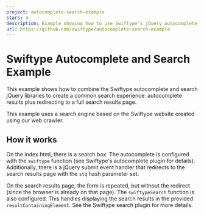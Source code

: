 ```yaml
---
project: autocomplete-search-example
stars: 4
description: Example showing how to use Swiftype's jQuery autocomplete and search plugins together
url: https://github.com/swiftype/autocomplete-search-example
---
```


Swiftype Autocomplete and Search Example
========================================

This example shows how to combine the Swiftype autocomplete and search jQuery libraries to create a common search experience: autocomplete results plus redirecting to a full search results page.

This example uses a search engine based on the Swiftype website created using our web crawler.

How it works
------------

On the index.html, there is a search box. The autocomplete is configured with the `swiftype` function (see Swiftype's autocomplete plugin for details). Additionally, there is a jQuery submit event handler that redirects to the search results page with the `stq` hash parameter set.

On the search results page, the form is repeated, but without the redirect (since the browser is already on that page). The `swiftypeSearch` function is also configured. This handles displaying the search results in the provided `resultContainingElement`. See the Swiftype search plugin for more details.
